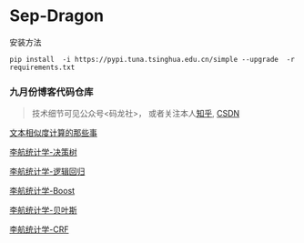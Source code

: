 # Sep-Dragon
安装方法
```
pip install  -i https://pypi.tuna.tsinghua.edu.cn/simple --upgrade  -r requirements.txt

```
### 九月份博客代码仓库
> 技术细节可见公众号<码龙社>， 或者关注本人[知乎](https://www.zhihu.com/people/TuringEmmy), [CSDN](https://blog.csdn.net/sinat_26745777)

[文本相似度计算的那些事](https://github.com/DragonYong/Sep-Dragon/blob/master/文本相似度计算的那些事.py)

[李航统计学-决策树](https://github.com/DragonYong/Sep-Dragon/blob/master/DecisionTree/decision_tree.py)

[李航统计学-逻辑回归](https://github.com/DragonYong/Sep-Dragon/blob/master/LogisticRegression/logistic_regression.py)

[李航统计学-Boost](https://github.com/DragonYong/Sep-Dragon/blob/master/Boost/boost.py)

[李航统计学-贝叶斯](https://github.com/DragonYong/Sep-Dragon/blob/master/NaiveBayes/naive_bayes.py)

[李航统计学-CRF](https://github.com/DragonYong/Sep-Dragon/blob/master/CRF/crf.py)